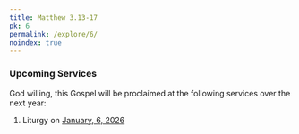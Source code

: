 ```yaml
---
title: Matthew 3.13-17
pk: 6
permalink: /explore/6/
noindex: true
---
```


### Upcoming Services

God willing, this Gospel will be proclaimed at the following services over the next year:


1. Liturgy on [January,  6, 2026](https://orthocal.info/readings/gregorian/2026/01/06/)
